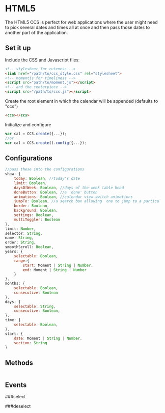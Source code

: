 # HTML5
The HTML5 CCS is perfect for web applications where the user might need to pick several dates and times all at once and then pass those dates to another part of the application.

## Set it up
Include the CSS and Javascript files:
```html
<!-- stylesheet for cuteness -->
<link href="/path/to/ccs_style.css" rel="stylesheet">
<!-- momentjs for timeliness -->
<script src="path/to/moment.js"></script>
<!-- and the centerpiece -->
<script src="/path/to/ccs.js"></script>
```
Create the root element in which the calendar will be appended (defaults to "ccs")
```html
<ccs></ccs>
```
Initialize and configure
```javascript
var cal = CCS.create({...});
//or
var cal = CCS.create().config({...});
```
## Configurations
```javascript
//pass these into the configurations
show: {
	today: Boolean, //today's date
	limit: Boolean,
	daysOfWeek: Boolean, //days of the week table head
	doneButton: Boolean, //a 'done' button
	animations: Boolean, //calendar view switch animations
	jumpTo: Boolean, //a search box allowing  one to jump to a particular date
	border: Boolean,
	background: Boolean,
	settings: Boolean,
	multiToggler: Boolean
},
limit: Number,
selector: String,
name: String,
order: String,
smoothScroll: Boolean,
years: {
    selectable: Boolean,
    range:{
        start: Moment | String | Number,
        end: Moment | String | Number
    }
},
months: {
    selectable: Boolean,
    consecutive: Boolean
},
days: {
    selectable: String,
    consecutive: Boolean,
},
time: {
    selectable: Boolean,
},
start: {
    date: Moment | String | Number,
    section: String
}
```
## Methods
```javascript

```
## Events

###select

###deselect
